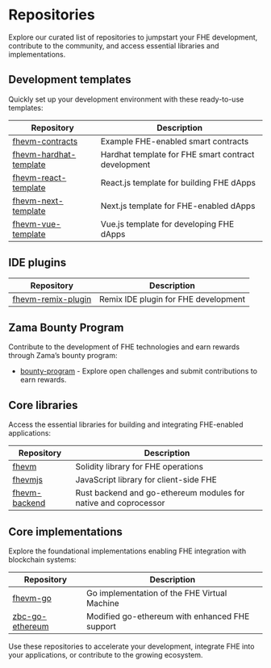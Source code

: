 # Repositories

Explore our curated list of repositories to jumpstart your FHE development, contribute to the community, and access essential libraries and implementations.

## **Development templates**

Quickly set up your development environment with these ready-to-use templates:

| Repository                                                                  | Description                                         |
| --------------------------------------------------------------------------- | --------------------------------------------------- |
| [fhevm-contracts](https://github.com/zama-ai/fhevm-contracts)               | Example FHE-enabled smart contracts                 |
| [fhevm-hardhat-template](https://github.com/zama-ai/fhevm-hardhat-template) | Hardhat template for FHE smart contract development |
| [fhevm-react-template](https://github.com/zama-ai/fhevm-react-template)     | React.js template for building FHE dApps            |
| [fhevm-next-template](https://github.com/zama-ai/fhevm-next-template)       | Next.js template for FHE-enabled dApps              |
| [fhevm-vue-template](https://github.com/zama-ai/fhevm-vue-template)         | Vue.js template for developing FHE dApps            |

## **IDE plugins**

| Repository                                                          | Description                          |
| ------------------------------------------------------------------- | ------------------------------------ |
| [fhevm-remix-plugin](https://github.com/zama-ai/fhevm-remix-plugin) | Remix IDE plugin for FHE development |

## **Zama Bounty Program**

Contribute to the development of FHE technologies and earn rewards through Zama’s bounty program:

- [bounty-program](https://github.com/zama-ai/bounty-program) - Explore open challenges and submit contributions to earn rewards.

## **Core libraries**

Access the essential libraries for building and integrating FHE-enabled applications:

| **Repository**                                            | **Description**                                                 |
| --------------------------------------------------------- | --------------------------------------------------------------- |
| [fhevm](https://github.com/zama-ai/fhevm/)                | Solidity library for FHE operations                             |
| [fhevmjs](https://github.com/zama-ai/fhevmjs/)            | JavaScript library for client-side FHE                          |
| [fhevm-backend](https://github.com/zama-ai/fhevm-backend) | Rust backend and go-ethereum modules for native and coprocessor |

## **Core implementations**

Explore the foundational implementations enabling FHE integration with blockchain systems:

| **Repository**                                                 | **Description**                                |
| -------------------------------------------------------------- | ---------------------------------------------- |
| [fhevm-go](https://github.com/zama-ai/fhevm-go/)               | Go implementation of the FHE Virtual Machine   |
| [zbc-go-ethereum](https://github.com/zama-ai/zbc-go-ethereum/) | Modified go-ethereum with enhanced FHE support |

Use these repositories to accelerate your development, integrate FHE into your applications, or contribute to the growing ecosystem.&#x20;
